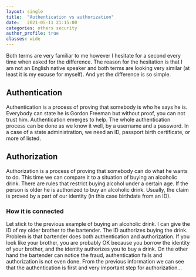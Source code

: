 ```yaml
---
layout: single
title:  "Authentication vs authorization"
date:   2021-05-11 21:15:00
categories: others security
author_profile: true
classes: wide
---
```

Both terms are very familiar to me however I hesitate for a second every time when asked for the difference. The reason for the hesitation
is that I am not an English native speaker and both terms are looking very similar (at least it is my excuse for myself).
And yet the difference is so simple.

## Authentication
Authentication is a process of proving that somebody is who he says he is. Everybody can state he is Gordon Freeman but without proof, 
you can not trust him. Authentication emerges to help. The whole authentication process can be done as we know it well, by a username 
and a password. In a case of a state administration, we need an ID, passport birth certificate, or more of listed.

## Authorization
Authorization is a process of proving that somebody can do what he wants to do. This time we can compare it to a situation of buying
an alcoholic drink. There are rules that restrict buying alcohol under a certain age. If the person is older he is authorized to buy an
alcoholic drink. Usually, the claim is proved by a part of our identity (in this case birthdate from an ID).

### How it is connected
Let stick to the previous example of buying an alcoholic drink. I can give the ID of my older brother to the bartender. The ID authorizes 
buying the drink. Problem is that bartender does both authentication and authorization. If you look like your brother, you are probably 
OK because you borrow the identity of your brother, and the identity authorizes you to buy a drink. On the other hand the bartender
can notice the fraud, authentication fails and authorization is not even done.
From the previous information we can see that the authentication is first and very important step for authorization...